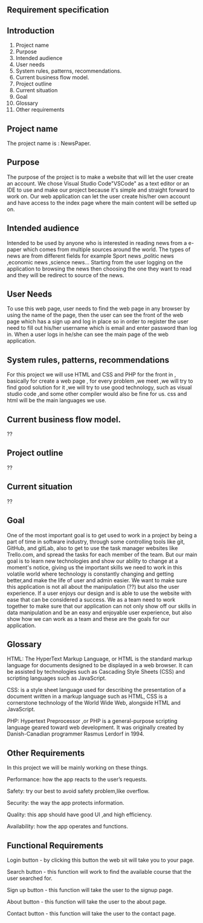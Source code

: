 ## Requirement specification
## **Introduction**

1. Project name
2. Purpose
3. Intended audience
4. User needs
5. System rules, patterns, recommendations.
6. Current business flow model.
7. Project outline
8. Current situation
9. Goal
10. Glossary
11. Other requirements

## Project name
The project name is : NewsPaper.

## Purpose

The purpose of the project is to make a website that will let the user create an account.
We chose Visual Studio Code"VSCode" as a text editor or an IDE to use and make our project because it's simple and straight forward to work on. 
Our web application can let the user create his/her own account and have access to the index page where the main content will be setted up on.

## Intended audience
Intended to be used by anyone who is interested in reading news from a e-paper which comes from multiple sources around the world.
The types of news are from different fields for example Sport news ,politic news ,economic news ,science news...
Starting from the user logging on the application to browsing the news then choosing the one they want to read and they will be redirect to source of the news. 
   

## User Needs
To use this web page, user needs to find the web page in any browser by using the name of the page, then the user can see the front of the web page which has a sign up and log in place so in order to register the user need to fill out his/her username which is email and enter password than log in. When a user logs in he/she can see the main page of the web application.

## System rules, patterns, recommendations

For this project we will use HTML and CSS and PHP for the front in , basically for create a web page , for every problem ,we meet ,we will try to find good solution for it ,we will try to use good technology, such as visual studio code ,and some other compiler would also be fine for us. css and html will be the main languages we use.

## Current business flow model.
??
## Project outline
??
## Current situation
??

## Goal

One of the most important goal is to get used to work in a project by being a part of time in software industry, through some controlling tools like git, GitHub, and gitLab, also to get to use the task manager websites like Trello.com, and spread the tasks for each member of the team.
But our main goal is to learn new technologies and show our ability to change at a moment's notice, giving us the important skills we need to work in this volatile world where technology is constantly changing and getting better,and make the life of user and admin easier.
We want to make sure this application is not all about the manipulation (??) but also the user experience. If a user enjoys our design and is able to use the website with ease that can be considered a success.
We as a team need to work together to make sure that our application can not only show off our skills in data manipulation and be an easy and enjoyable user experience, but also show how we can work as a team and these are the goals for our application.


## Glossary

HTML: The HyperText Markup Language, or HTML is the standard markup language for documents designed to be displayed in a web browser. It can be assisted by technologies such as Cascading Style Sheets (CSS) and scripting languages such as JavaScript.

CSS: is a style sheet language used for describing the presentation of a document written in a markup language such as HTML, CSS is a cornerstone technology of the World Wide Web, alongside HTML and JavaScript.

PHP: Hypertext Preprocessor ,or PHP is a general-purpose scripting language geared toward web development. It was originally created by Danish-Canadian programmer Rasmus Lerdorf in 1994.

## Other Requirements 
In this project we will be mainly working on these things.
   
Performance: how the app reacts to the user’s requests.
   
Safety: try our best to avoid safety problem,like overflow.
   
Security: the way the app protects information.

Quality: this app should have good UI ,and high efficiency.
   
Availability: how the app operates and functions.
   
## Functional Requirements
Login button - by clicking this button the web sit will take you to your page.
 
Search button - this function will work to find the available course that the user searched for.
 
Sign up button - this function will take the user to the signup page.

About button - this function will take the user to the about page.
 
Contact button - this function will take the user to the contact page. 